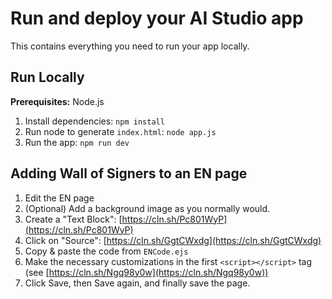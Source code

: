# Run and deploy your AI Studio app

This contains everything you need to run your app locally.

## Run Locally

**Prerequisites:** Node.js

1. Install dependencies:
   `npm install`
2. Run node to generate `index.html`:
   `node app.js`
3. Run the app:
   `npm run dev`

## Adding Wall of Signers to an EN page

1. Edit the EN page
2. (Optional) Add a background image as you normally would.
3. Create a "Text Block": [https://cln.sh/Pc801WyP](https://cln.sh/Pc801WyP)
4. Click on "Source": [https://cln.sh/GgtCWxdg](https://cln.sh/GgtCWxdg)
5. Copy & paste the code from `ENCode.ejs`
6. Make the necessary customizations in the first `<script></script>` tag (see [https://cln.sh/Ngq98y0w](https://cln.sh/Ngq98y0w))
7. Click Save, then Save again, and finally save the page.
